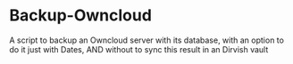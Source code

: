 Backup-Owncloud
===============

A script to backup an Owncloud server with its database, with an option to do it just with Dates, AND without to sync this result in an Dirvish vault
